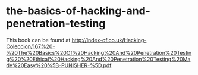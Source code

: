 # the-basics-of-hacking-and-penetration-testing

This book can be found at http://index-of.co.uk/Hacking-Coleccion/167%20-%20The%20Basics%20Of%20Hacking%20And%20Penetration%20Testing%20%20Ethical%20Hacking%20And%20Penetration%20Testing%20Made%20Easy%20%5B-PUNISHER-%5D.pdf

